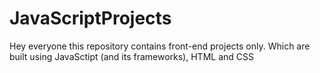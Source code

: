 # JavaScriptProjects

  Hey everyone this repository contains front-end projects only. Which are built using JavaSctipt (and its frameworks), HTML and CSS
